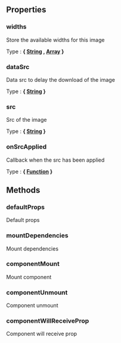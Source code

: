 ## Properties


### widths

Store the available widths for this image

Type : **{ [String](https://developer.mozilla.org/fr/docs/Web/JavaScript/Reference/Objets_globaux/String) , [Array](https://developer.mozilla.org/fr/docs/Web/JavaScript/Reference/Objets_globaux/Array) }**


### dataSrc

Data src to delay the download of the image

Type : **{ [String](https://developer.mozilla.org/fr/docs/Web/JavaScript/Reference/Objets_globaux/String) }**


### src

Src of the image

Type : **{ [String](https://developer.mozilla.org/fr/docs/Web/JavaScript/Reference/Objets_globaux/String) }**


### onSrcApplied

Callback when the src has been applied

Type : **{ [Function](https://developer.mozilla.org/fr/docs/Web/JavaScript/Reference/Objets_globaux/Function) }**


## Methods


### defaultProps

Default props


### mountDependencies

Mount dependencies


### componentMount

Mount component


### componentUnmount

Component unmount


### componentWillReceiveProp

Component will receive prop
